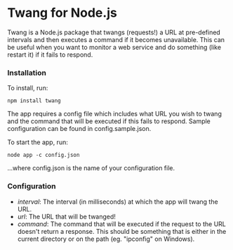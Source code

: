 Twang for Node.js
=================

Twang is a Node.js package that twangs (requests!) a URL at pre-defined intervals and then executes a command if it becomes unavailable. This can be useful when you want to monitor a web service and do something (like restart it) if it fails to respond.

### Installation

To install, run:

```
npm install twang
```

The app requires a config file which includes what URL you wish to twang and the command that will be executed if this fails to respond. Sample configuration can be found in config.sample.json.

To start the app, run:

```
node app -c config.json
```

...where config.json is the name of your configuration file.

### Configuration

* _interval_: The interval (in milliseconds) at which the app will twang the URL.
* _url_: The URL that will be twanged!
* _command_: The command that will be executed if the request to the URL doesn't return a response. This should be something that is either in the current directory or on the path (eg. "ipconfig" on Windows).